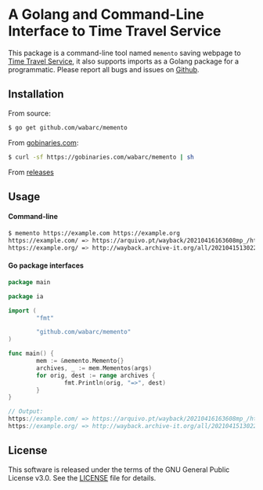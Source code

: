 # A Golang and Command-Line Interface to Time Travel Service

This package is a command-line tool named `memento` saving webpage to [Time Travel Service](http://timetravel.mementoweb.org/), it also supports imports as a Golang package for a programmatic. Please report all bugs and issues on [Github](https://github.com/wabarc/memento/issues).

## Installation

From source:

```sh
$ go get github.com/wabarc/memento
```

From [gobinaries.com](https://gobinaries.com):

```sh
$ curl -sf https://gobinaries.com/wabarc/memento | sh
```

From [releases](https://github.com/wabarc/memento/releases)

## Usage

#### Command-line

```sh
$ memento https://example.com https://example.org
https://example.com/ => https://arquivo.pt/wayback/20210416163608mp_/http://example.com/
https://example.org/ => http://wayback.archive-it.org/all/20210415130220/http://example.org/
```

#### Go package interfaces

```go
package main

package ia

import (
        "fmt"

        "github.com/wabarc/memento"
)

func main() {
        mem := &memento.Memento{}
        archives, _ := mem.Mementos(args)
        for orig, dest := range archives {
                fmt.Println(orig, "=>", dest)
        }
}

// Output:
https://example.com/ => https://arquivo.pt/wayback/20210416163608mp_/http://example.com/
https://example.org/ => http://wayback.archive-it.org/all/20210415130220/http://example.org/
```

## License

This software is released under the terms of the GNU General Public License v3.0. See the [LICENSE](https://github.com/wabarc/memento/blob/main/LICENSE) file for details.
